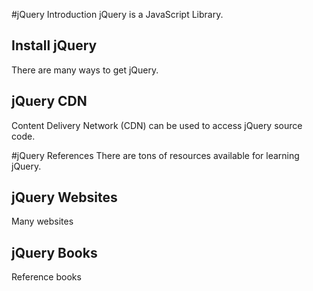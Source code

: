 #jQuery Introduction
jQuery is a JavaScript Library.

## Install jQuery
There are many ways to get jQuery.

## jQuery CDN
Content Delivery Network (CDN) can be used to access jQuery source code.

#jQuery References
There are tons of resources available for learning jQuery.
## jQuery Websites
Many websites
## jQuery Books
Reference books



